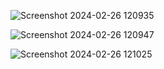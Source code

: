 

![Screenshot 2024-02-26 120935](https://github.com/B-Anand18/Movie_Review_Applicaion/assets/81760438/b3daa36e-dc80-4147-8d64-d43b4999aec9)



![Screenshot 2024-02-26 120947](https://github.com/B-Anand18/Movie_Review_Applicaion/assets/81760438/43b1cb58-51f9-456d-8865-726ca7f1b2fd)



![Screenshot 2024-02-26 121025](https://github.com/B-Anand18/Movie_Review_Applicaion/assets/81760438/3bc10415-5ba4-4f6a-a7c0-555750c4acdd)
